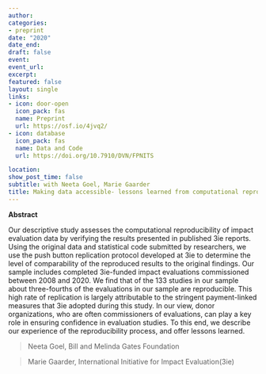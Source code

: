 ```yaml
---
author:
categories: 
- preprint
date: "2020"
date_end: 
draft: false
event: 
event_url: 
excerpt: 
featured: false
layout: single
links: 
- icon: door-open
  icon_pack: fas
  name: Preprint
  url: https://osf.io/4jvq2/
- icon: database
  icon_pack: fas
  name: Data and Code
  url: https://doi.org/10.7910/DVN/FPNITS

location: 
show_post_time: false
subtitle: with Neeta Goel, Marie Gaarder
title: Making data accessible- lessons learned from computational reproducibility of impact evaluations
---
```

**Abstract**

Our descriptive study assesses the computational reproducibility of impact evaluation data by verifying the results presented in published 3ie reports. Using the original data and statistical code submitted by researchers, we use the push button replication protocol developed at 3ie to determine the level of comparability of the reproduced results to the original findings. Our sample includes completed 3ie-funded impact evaluations commissioned between 2008 and 2020. We find that of the 133 studies in our sample about three-fourths of the evaluations in our sample are reproducible. This high rate of replication is largely attributable to the stringent payment-linked measures that 3ie adopted during this study. In our view, donor organizations, who are often commissioners of evaluations, can play a key role in ensuring confidence in evaluation studies. To this end, we describe our experience of the reproducibility process, and offer lessons learned.


> Neeta Goel, Bill and Melinda Gates Foundation

> Marie Gaarder, International Initiative for Impact Evaluation(3ie)
